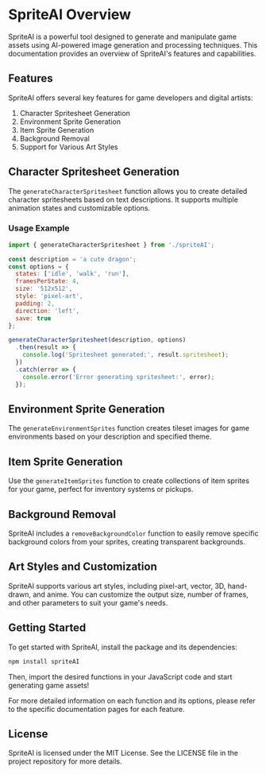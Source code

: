 # SpriteAI Overview

SpriteAI is a powerful tool designed to generate and manipulate game assets using AI-powered image generation and processing techniques. This documentation provides an overview of SpriteAI's features and capabilities.

## Features

SpriteAI offers several key features for game developers and digital artists:

1. Character Spritesheet Generation
2. Environment Sprite Generation
3. Item Sprite Generation
4. Background Removal
5. Support for Various Art Styles

## Character Spritesheet Generation

The `generateCharacterSpritesheet` function allows you to create detailed character spritesheets based on text descriptions. It supports multiple animation states and customizable options.

### Usage Example

```javascript
import { generateCharacterSpritesheet } from './spriteAI';

const description = 'a cute dragon';
const options = {
  states: ['idle', 'walk', 'run'],
  framesPerState: 4,
  size: '512x512',
  style: 'pixel-art',
  padding: 2,
  direction: 'left',
  save: true
};

generateCharacterSpritesheet(description, options)
  .then(result => {
    console.log('Spritesheet generated:', result.spritesheet);
  })
  .catch(error => {
    console.error('Error generating spritesheet:', error);
  });
```

## Environment Sprite Generation

The `generateEnvironmentSprites` function creates tileset images for game environments based on your description and specified theme.

## Item Sprite Generation

Use the `generateItemSprites` function to create collections of item sprites for your game, perfect for inventory systems or pickups.

## Background Removal

SpriteAI includes a `removeBackgroundColor` function to easily remove specific background colors from your sprites, creating transparent backgrounds.

## Art Styles and Customization

SpriteAI supports various art styles, including pixel-art, vector, 3D, hand-drawn, and anime. You can customize the output size, number of frames, and other parameters to suit your game's needs.

## Getting Started

To get started with SpriteAI, install the package and its dependencies:

```bash
npm install spriteAI
```

Then, import the desired functions in your JavaScript code and start generating game assets!

For more detailed information on each function and its options, please refer to the specific documentation pages for each feature.

## License

SpriteAI is licensed under the MIT License. See the LICENSE file in the project repository for more details.